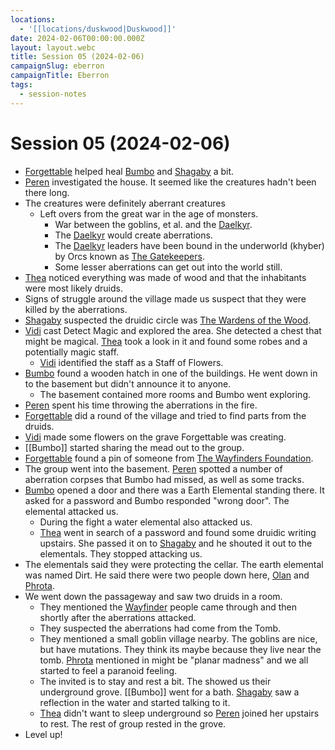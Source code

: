 ```yaml
---
locations:
  - '[[locations/duskwood|Duskwood]]'
date: 2024-02-06T00:00:00.000Z
layout: layout.webc
title: Session 05 (2024-02-06)
campaignSlug: eberron
campaignTitle: Eberron
tags:
  - session-notes
---
```

# Session 05 (2024-02-06)

- [Forgettable](pcs/forgettable.md) helped heal [Bumbo](pcs/bumbo.md) and [Shagaby](pcs/shagaby.md) a bit.
- [Peren](pcs/peren-ngintaku.md) investigated the house. It seemed like the creatures hadn't been there long.
- The creatures were definitely aberrant creatures
	- Left overs from the great war in the age of monsters.
		- War between the goblins, et al. and the [Daelkyr](other/daelkyr.md).
		- The [Daelkyr](other/daelkyr.md) would create aberrations.
		- The [Daelkyr](other/daelkyr.md) leaders have been bound in the underworld (khyber) by Orcs known as [The Gatekeepers](other/the-gatekeepers.md).
		- Some lesser aberrations can get out into the world still.
- [Thea](pcs/thea.md) noticed everything was made of wood and that the inhabitants were most likely druids.
- Signs of struggle around the village made us suspect that they were killed by the aberrations.
- [Shagaby](pcs/shagaby.md) suspected the druidic circle was [The Wardens of the Wood](other/the-wardens-of-the-wood.md). 
- [Vidi](pcs/vidi-veni.md) cast Detect Magic and explored the area.  She detected a chest that might be magical. [Thea](pcs/thea.md) took a look in it and found some robes and a potentially magic staff.
	- [Vidi](pcs/vidi-veni.md) identified the staff as a Staff of Flowers.
- [Bumbo](pcs/bumbo.md) found a wooden hatch in one of the buildings. He went down in to the basement but didn't announce it to anyone.
	- The basement contained more rooms and Bumbo went exploring.
- [Peren](pcs/peren-ngintaku.md) spent his time throwing the aberrations in the fire.
- [Forgettable](pcs/forgettable.md) did a round of the village and tried to find parts from the druids.
- [Vidi](pcs/vidi-veni.md) made some flowers on the grave Forgettable was creating.
- [[Bumbo]] started sharing the mead out to the group.
- [Forgettable](pcs/forgettable.md) found a pin of someone from [The Wayfinders Foundation](other/the-wayfinder-foundation.md).
- The group went into the basement. [Peren](pcs/peren-ngintaku.md) spotted a number of aberration corpses that Bumbo had missed, as well as some tracks.
- [Bumbo](pcs/bumbo.md) opened a door and there was a Earth Elemental standing there. It asked for a password and Bumbo responded "wrong door". The elemental attacked us.
	- During the fight a water elemental also attacked us.
	- [Thea](pcs/thea.md) went in search of a password and found some druidic writing upstairs. She passed it on to [Shagaby](pcs/shagaby.md)  and he shouted it out to the elementals. They stopped attacking us.
- The elementals said they were protecting the cellar. The earth elemental was named Dirt. He said there were two people down here, [Olan](npcs/olan.md) and [Phrota](npcs/phrota.md).
- We went down the passageway and saw two druids in a room.
	- They mentioned the [Wayfinder](other/the-wayfinder-foundation.md) people came through and then shortly after the aberrations attacked.
	- They suspected the aberrations had come from the Tomb.
	- They mentioned a small goblin village nearby. The goblins are nice, but have mutations. They think its maybe because they live near the tomb. [Phrota](npcs/phrota.md) mentioned in might be "planar madness" and we all started to feel a paranoid feeling.
	- The invited is to stay and rest a bit. The showed us their underground grove. [[Bumbo]] went for a bath. [Shagaby](pcs/shagaby.md) saw a reflection in the water and started talking to it.
	- [Thea](pcs/thea.md) didn't want to sleep underground so [Peren](pcs/peren-ngintaku.md) joined her upstairs to rest. The rest of group rested in the grove.
- Level up!
